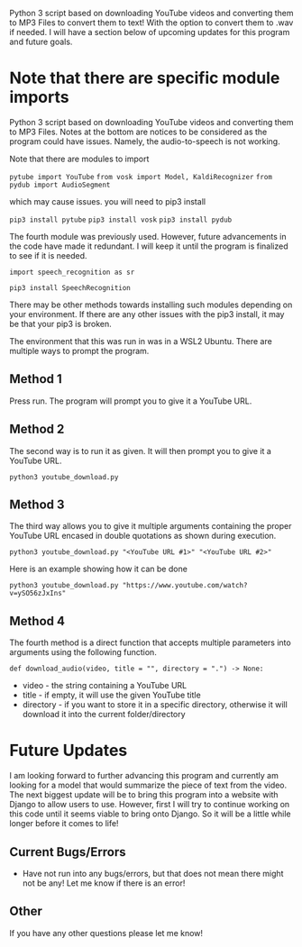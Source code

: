 Python 3 script based on downloading YouTube videos and converting them to MP3 Files to convert them to text! With the option to convert them to .wav if needed. I will have a section below of upcoming updates for this program and future goals. 


Note that there are specific module imports
=======
Python 3 script based on downloading YouTube videos and converting them to MP3 Files. 
Notes at the bottom are notices to be considered as the program could have issues. Namely, the audio-to-speech is not working.

Note that there are modules to import

`pytube import YouTube`
`from vosk import Model, KaldiRecognizer`
`from pydub import AudioSegment` 

which may cause issues. you will need to pip3 install

`pip3 install pytube`
`pip3 install vosk`
`pip3 install pydub`

The fourth module was previously used. However, future advancements in the code have made it redundant. I will keep it until the program is finalized to see if it is needed. 

`import speech_recognition as sr`

`pip3 install SpeechRecognition`

There may be other methods towards installing such modules depending on your environment.
If there are any other issues with the pip3 install, it may be that your pip3 is broken.

The environment that this was run in was in a WSL2 Ubuntu. There are multiple ways to prompt the program.

## Method 1

Press run. The program will prompt you to give it a YouTube URL.

## Method 2

The second way is to run it as given. It will then prompt you to give it a YouTube URL.

`python3 youtube_download.py`

## Method 3

The third way allows you to give it multiple arguments containing the proper YouTube URL encased in double quotations as shown during execution.

`python3 youtube_download.py "<YouTube URL #1>" "<YouTube URL #2>"`

Here is an example showing how it can be done

`python3 youtube_download.py "https://www.youtube.com/watch?v=ySO56zJxIns"`

## Method 4

The fourth method is a direct function that accepts multiple parameters into arguments using the following function.

`def download_audio(video, title = "", directory = ".") -> None:`

* video - the string containing a YouTube URL
* title - if empty, it will use the given YouTube title
* directory - if you want to store it in a specific directory, otherwise it will download it into the current folder/directory

# Future Updates

I am looking forward to further advancing this program and currently am looking for a model that would summarize the piece of text from the video. The next biggest update will be to bring this program into a website with Django to allow users to use. However, first I will try to continue working on this code until it seems viable to bring onto Django. So it will be a little while longer before it comes to life!

## Current Bugs/Errors

* Have not run into any bugs/errors, but that does not mean there might not be any! Let me know if there is an error!

## Other

If you have any other questions please let me know!

